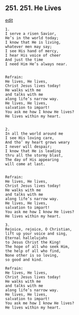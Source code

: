 
## 251.  251. He Lives
[edit](https://docs.google.com/document/d/1ocAhS1le4nrJQNpvuxhOzFv1%2Dqe6vZnm/edit?mode=html)






    1.
    I serve a risen Savior,
    He’s in the world today;
    I know that He is living,
    whatever men may say;
    I see His hand of mercy,
    I hear His voice of cheer
    And just the time
    I need Him He’s always near.


    Refrain:
    He lives, He lives,
    Christ Jesus lives today!
    He walks with me
    and talks with me
    along life’s narrow way.
    He lives, He lives,
    salvation to impart!
    You ask me how I know He lives?
    He lives within my heart.


    2.
    In all the world around me
    I see His loving care,
    And tho’ my heart grows weary
    I never will despair;
    I know that He is leading
    thru all the stormy blast,
    The day of His appearing
    will come at last.


    Refrain:
    He lives, He lives,
    Christ Jesus lives today!
    He walks with me
    and talks with me
    along life’s narrow way.
    He lives, He lives,
    salvation to impart!
    You ask me how I know He lives?
    He lives within my heart.

    3.
    Rejoice, rejoice, O Christian,
    lift up your voice and sing,
    Eternal hallelujahs
    to Jesus Christ the King!
    The hope of all who seek Him,
    the help of all who find,
    None other is so loving,
    so good and kind.

    Refrain:
    He lives, He lives,
    Christ Jesus lives today!
    He walks with me
    and talks with me
    along life’s narrow way.
    He lives, He lives,
    salvation to impart!
    You ask me how I know He lives?
    He lives within my heart.

